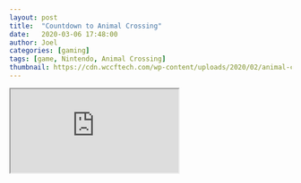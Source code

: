 ```yaml
---
layout: post
title:  "Countdown to Animal Crossing"
date:   2020-03-06 17:48:00
author: Joel
categories: [gaming]
tags: [game, Nintendo, Animal Crossing]
thumbnail: https://cdn.wccftech.com/wp-content/uploads/2020/02/animal-crossing-new-horizons-1.jpg
---
```


<div class="embed">
  <iframe src="https://animalcrossingworld.com/animal-crossing-new-horizons-release-date-countdown/"></iframe>
</div>
